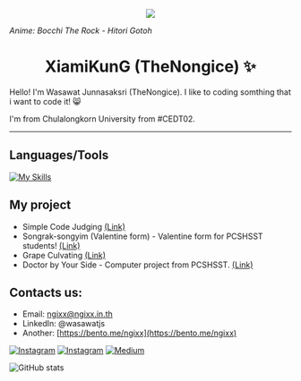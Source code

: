 <p align="center">
  <img src="https://github.com/user-attachments/assets/ae5638f5-3d30-4104-8cf9-36bea5885aa8">
</p>

<em>Anime: Bocchi The Rock - Hitori Gotoh</em>
<h1 align="center">XiamiKunG (TheNongice) ✨</h1>


Hello! I'm Wasawat Junnasaksri (TheNongice). I like to coding somthing that i want to code it! 😸

I'm from Chulalongkorn University from #CEDT02.

---

## Languages/Tools
[![My Skills](https://skillicons.dev/icons?i=discord,linkedin,github,instagram,js,py,cpp,php,cs,mysql,nodejs,express,postman,bash,linux,ubuntu,raspberrypi)](https://skillicons.dev)

## My project
- Simple Code Judging [(Link)](https://github.com/TheNongice/go-grader/)
- Songrak-songyim (Valentine form) - Valentine form for PCSHSST students! [(Link)](https://github.com/Council-PCSHSST/Songrak_API)
- Grape Culvating [(Link)](https://github.com/TheNongice/grape-seaweed_machine)
- Doctor by Your Side - Computer project from PCSHSST. [(Link)](https://github.com/TheNongice/docside_php)

## Contacts us:
- Email: ngixx@ngixx.in.th
- LinkedIn: @wasawatjs
- Another: [https://bento.me/ngixx](https://bento.me/ngixx)

[![Instagram](https://img.shields.io/badge/-LinkedIn-blue?style=for-the-badge&logo=Linkedin&logoColor=white)](https://www.linkedin.com/in/wasawatjs/)
[![Instagram](https://img.shields.io/badge/Instagram-%23E4405F.svg?style=for-the-badge&logo=Instagram&logoColor=white)](https://www.instagram.com/nongicelife/)
[![Medium](https://img.shields.io/badge/Medium-12100E?style=for-the-badge&logo=medium&logoColor=white)](https://medium.com/@TheNongice)


![GitHub stats](https://github-readme-stats.vercel.app/api?username=TheNongice&show_icons=true&theme=radical)
